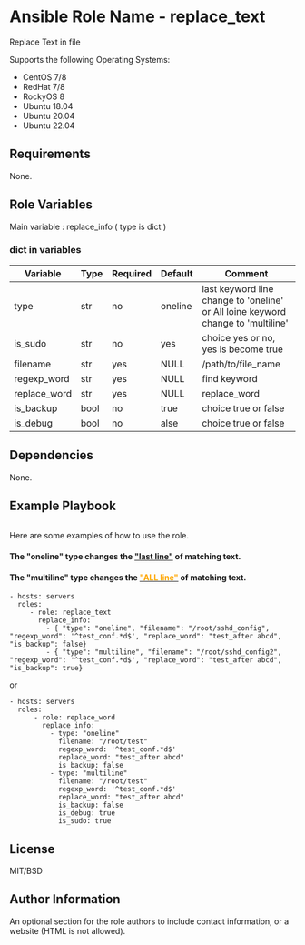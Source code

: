 

Ansible Role Name - replace_text
=========

Replace Text in file

Supports the following Operating Systems:
-  CentOS 7/8
-  RedHat 7/8
-  RockyOS 8
-  Ubuntu 18.04
-  Ubuntu 20.04
-  Ubuntu 22.04

Requirements
------------

None.

Role Variables
--------------

Main variable : replace_info ( type is dict )


### dict in variables

|Variable| Type| Required | Default | Comment |
|---|---|---|---|---|
|type         | str | no  | oneline | last keyword line change to 'oneline' or All loine keyword change to 'multiline'|
|is_sudo      | str | no  | yes     | choice yes or no, yes is become true |
|filename     | str | yes | NULL    | /path/to/file_name                   |
|regexp_word  | str | yes | NULL    | find keyword                         |
|replace_word | str | yes | NULL    | replace_word                         |
|is_backup    | bool| no  | true    | choice true or false                 |
|is_debug     | bool| no  | alse   | choice true or false                 |


Dependencies
------------

None.

Example Playbook
----------------
```

```

Here are some examples of how to use the role.

#### The "oneline" type changes the <u>**"last line"**</u> of matching text.
#### The "multiline" type changes the **<u><span style="color:orange">"ALL line"</span></u>** of matching text.


    - hosts: servers
      roles:
         - role: replace_text
           replace_info:
             - { "type": "oneline", "filename": "/root/sshd_config", "regexp_word": '^test_conf.*d$', "replace_word": "test_after abcd", "is_backup": false}
             - { "type": "multiline", "filename": "/root/sshd_config2", "regexp_word": '^test_conf.*d$', "replace_word": "test_after abcd", "is_backup": true}

or

    - hosts: servers
      roles:
          - role: replace_word
            replace_info:
              - type: "oneline"
                filename: "/root/test"
                regexp_word: '^test_conf.*d$'
                replace_word: "test_after abcd"
                is_backup: false
              - type: "multiline"
                filename: "/root/test"
                regexp_word: '^test_conf.*d$'
                replace_word: "test_after abcd"
                is_backup: false
                is_debug: true
                is_sudo: true
                



License
-------

MIT/BSD

Author Information
------------------

An optional section for the role authors to include contact information, or a website (HTML is not allowed).
